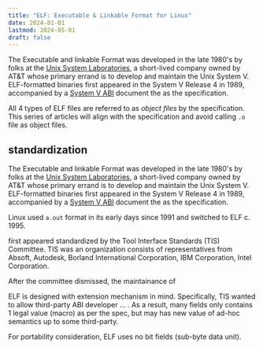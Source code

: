 ```yaml
---
title: "ELF: Executable & Linkable Format for Linux"
date: 2024-01-01
lastmod: 2024-05-01
draft: false
---
```


The Executable and linkable Format was developed in the late 1980's by folks at the [Unix System Laboratories](https://en.wikipedia.org/wiki/Unix_System_Laboratories), a short-lived company owned by AT&T whose primary errand is to develop and maintain the Unix System V.
ELF-formatted binaries first appeared in the System V Release 4 in 1989, accompanied by a [System V ABI](https://www.sco.com/developers/devspecs/gabi41.pdf) document the as the specification.

All 4 types of ELF files are referred to as *object files* by the specification.
This series of articles will align with the specification and avoid calling `.o` file as object files.

## standardization

The Executable and linkable Format was developed in the late 1980's by folks at the [Unix System Laboratories](https://en.wikipedia.org/wiki/Unix_System_Laboratories), a short-lived company owned by AT&T whose primary errand is to develop and maintain the Unix System V.
ELF-formatted binaries first appeared in the System V Release 4 in 1989, accompanied by a [System V ABI](https://www.sco.com/developers/devspecs/gabi41.pdf) document the as the specification.

Linux used `a.out` format in its early days since 1991 and switched to ELF c. 1995.

first appeared standardized by the Tool Interface Standards (TIS) Committee.
TIS was an organization consists of representatives from Absoft, Autodesk, Borland International Corporation, IBM Corporation, Intel Corporation.

After the committee dismissed, the maintainance of 

ELF is designed with extension mechanism in mind. Specifically, TIS wanted to allow third-party ABI developer ... .
As a result, many fields only contains 1 legal value (macro) as per the spec, but may has new value of ad-hoc semantics up to some third-party.

For portability consideration, ELF uses no bit fields (sub-byte data unit).